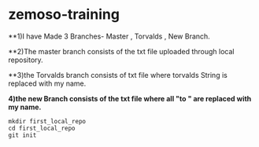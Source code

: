 # zemoso-training


**1)I have Made 3 Branches-  Master , Torvalds , New Branch.

**2)The master branch consists of the txt file uploaded through local repository.

**3)the Torvalds branch consists of txt file where  torvalds String is replaced  with my name.


**4)the new Branch consists of the txt file where all "to " are replaced with my name.**

```
mkdir first_local_repo
cd first_local_repo
git init
```
